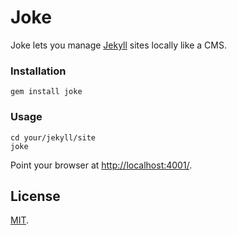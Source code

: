 # Joke

Joke lets you manage [Jekyll](http://jekyllrb.com) sites locally like a CMS.

### Installation

    gem install joke

### Usage

    cd your/jekyll/site
    joke

Point your browser at <http://localhost:4001/>.

## License

[MIT](./LICENSE).
